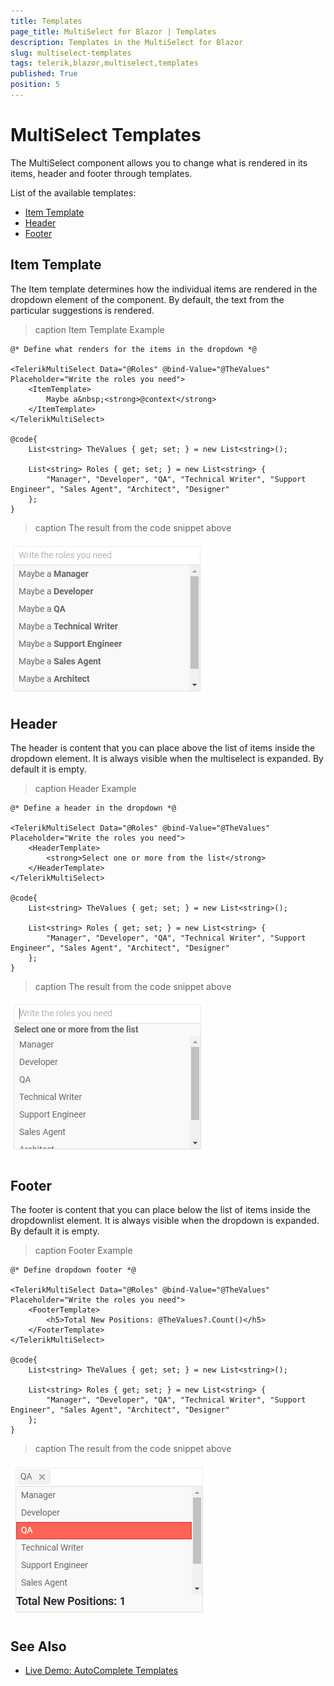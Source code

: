 ```yaml
---
title: Templates
page_title: MultiSelect for Blazor | Templates
description: Templates in the MultiSelect for Blazor
slug: multiselect-templates
tags: telerik,blazor,multiselect,templates
published: True
position: 5
---
```


# MultiSelect Templates

The MultiSelect component allows you to change what is rendered in its items, header and footer through templates.

List of the available templates:

* [Item Template](#item-template)
* [Header](#header)
* [Footer](#footer)


## Item Template

The Item template determines how the individual items are rendered in the dropdown element of the component. By default, the text from the particular suggestions is rendered.

>caption Item Template Example

````CSHTML
@* Define what renders for the items in the dropdown *@

<TelerikMultiSelect Data="@Roles" @bind-Value="@TheValues" Placeholder="Write the roles you need">
    <ItemTemplate>
        Maybe a&nbsp;<strong>@context</strong>
    </ItemTemplate>
</TelerikMultiSelect>

@code{
    List<string> TheValues { get; set; } = new List<string>();

    List<string> Roles { get; set; } = new List<string> {
        "Manager", "Developer", "QA", "Technical Writer", "Support Engineer", "Sales Agent", "Architect", "Designer"
    };
}
````

>caption The result from the code snippet above

![](images/multiselect-item-template.png)

## Header

The header is content that you can place above the list of items inside the dropdown element. It is always visible when the multiselect is expanded. By default it is empty.

>caption Header Example

````CSHTML
@* Define a header in the dropdown *@

<TelerikMultiSelect Data="@Roles" @bind-Value="@TheValues" Placeholder="Write the roles you need">
    <HeaderTemplate>
        <strong>Select one or more from the list</strong>
    </HeaderTemplate>
</TelerikMultiSelect>

@code{
    List<string> TheValues { get; set; } = new List<string>();

    List<string> Roles { get; set; } = new List<string> {
        "Manager", "Developer", "QA", "Technical Writer", "Support Engineer", "Sales Agent", "Architect", "Designer"
    };
}
````

>caption The result from the code snippet above

![](images/multiselect-header-template.png)

## Footer

The footer is content that you can place below the list of items inside the dropdownlist element. It is always visible when the dropdown is expanded. By default it is empty.

>caption Footer Example

````CSHTML
@* Define dropdown footer *@

<TelerikMultiSelect Data="@Roles" @bind-Value="@TheValues" Placeholder="Write the roles you need">
    <FooterTemplate>
        <h5>Total New Positions: @TheValues?.Count()</h5>
    </FooterTemplate>
</TelerikMultiSelect>

@code{
    List<string> TheValues { get; set; } = new List<string>();

    List<string> Roles { get; set; } = new List<string> {
        "Manager", "Developer", "QA", "Technical Writer", "Support Engineer", "Sales Agent", "Architect", "Designer"
    };
}
````

>caption The result from the code snippet above

![](images/multiselect-footer-template.png)

## See Also

  * [Live Demo: AutoComplete Templates](https://demos.telerik.com/blazor-ui/autocomplete/templates)
   
  